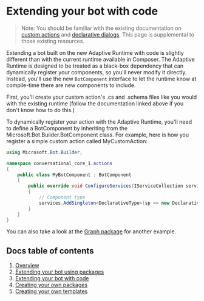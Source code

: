# Extending your bot with code

> Note: You should be familiar with the existing documentation on [custom actions](https://docs.microsoft.com/en-us/composer/how-to-add-custom-action) and [declarative dialogs](https://docs.microsoft.com/en-us/azure/bot-service/bot-builder-dialogs-declarative?view=azure-bot-service-4.0). This page is supplemental to those existing resources.

Extending a bot built on the new Adaptive Runtime with code is slightly different than with the current runtime available in Composer. The Adaptive Runtime is designed to be treated as a black-box dependency that can dynamically register your components, so you'll never modify it directly. Instead, you'll use the new `BotComponent` interface to let the runtime know at compile-time there are new components to include.

First, you'll create your custom action's .cs and .schema files like you would with the existing runtime (follow the documentation linked above if you don't know how to do this.)

To dynamically register your action with the Adaptive Runtime, you'll need to define a BotComponent by inheriting from the Microsoft.Bot.Builder.BotComponent class. For example, here is how you register a simple custom action called MyCustomAction:

```c#
using Microsoft.Bot.Builder;

namespace conversational_core_1.actions
{
    public class MyBotComponent : BotComponent
    {
        public override void ConfigureServices(IServiceCollection services, IConfiguration componentConfiguration, ILogger logger)
        {
            // Component type
            services.AddSingleton<DeclarativeType>(sp => new DeclarativeType<MyCustomAction>(MyCustomAction.Kind));
        }
    }
}
```

You can also take a look at the [Graph package](/packages/Graph) for another example.

## Docs table of contents

1. [Overview](/docs/overview.md)
2. [Extending your bot using packages](/docs/extending-with-packages.md)
3. [Extending your bot with code](/docs/extending-with-code.md)
4. [Creating your own packages](/docs/creating-packages.md)
5. [Creating your own templates](/docs/creating-templates.md)
